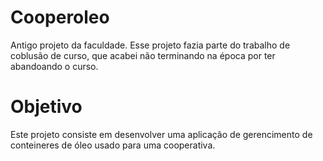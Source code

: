 # Cooperoleo
Antigo projeto da faculdade. Esse projeto fazia parte do trabalho de coblusão de curso, que acabei não terminando na época por ter abandoando o curso.

# Objetivo
Este projeto consiste em desenvolver uma aplicação de gerencimento de conteineres de óleo usado para uma cooperativa.
